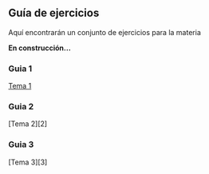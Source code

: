 ## Guía de ejercicios

Aquí encontrarán un conjunto de ejercicios para la materia

**En construcción...**

### Guia 1

[Tema 1][1]

### Guia 2

[Tema 2][2]

### Guia 3

[Tema 3][3]

[1]: guia01/README.md
[1]: guia02/README.md
[1]: guia03/README.md
